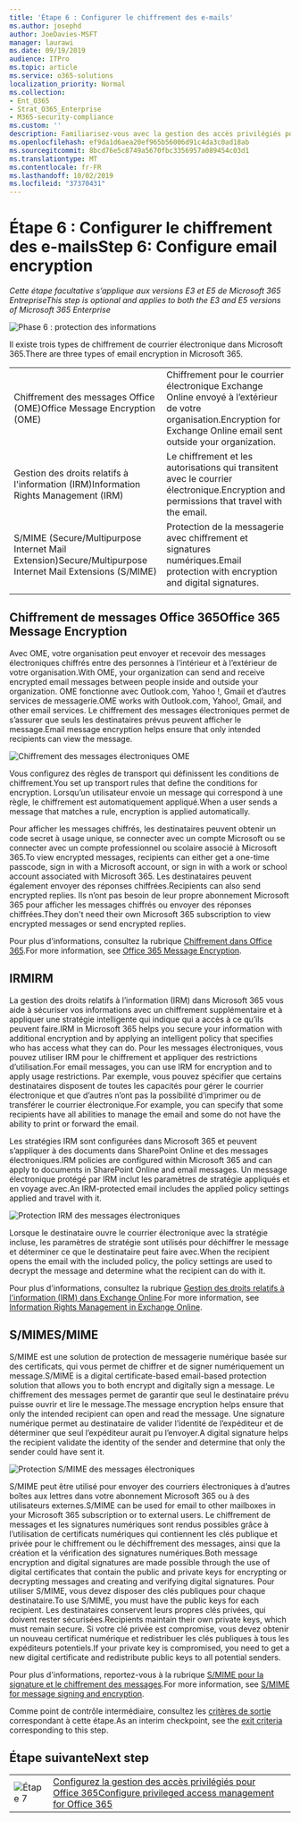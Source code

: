 ```yaml
---
title: 'Étape 6 : Configurer le chiffrement des e-mails'
ms.author: josephd
author: JoeDavies-MSFT
manager: laurawi
ms.date: 09/19/2019
audience: ITPro
ms.topic: article
ms.service: o365-solutions
localization_priority: Normal
ms.collection:
- Ent_O365
- Strat_O365_Enterprise
- M365-security-compliance
ms.custom: ''
description: Familiarisez-vous avec la gestion des accès privilégiés pour Office 365 et apprenez à la configurer.
ms.openlocfilehash: ef9da1d6aea20ef965b56006d91c4da3c0ad18ab
ms.sourcegitcommit: 8bcd76e5c8749a5670fbc3356957a089454c03d1
ms.translationtype: MT
ms.contentlocale: fr-FR
ms.lasthandoff: 10/02/2019
ms.locfileid: "37370431"
---
```

# <a name="step-6-configure-email-encryption"></a><span data-ttu-id="0a7ea-103">Étape 6 : Configurer le chiffrement des e-mails</span><span class="sxs-lookup"><span data-stu-id="0a7ea-103">Step 6: Configure email encryption</span></span>

<span data-ttu-id="0a7ea-104">*Cette étape facultative s’applique aux versions E3 et E5 de Microsoft 365 Entreprise*</span><span class="sxs-lookup"><span data-stu-id="0a7ea-104">*This step is optional and applies to both the E3 and E5 versions of Microsoft 365 Enterprise*</span></span>

![Phase 6 : protection des informations](./media/deploy-foundation-infrastructure/infoprotection_icon-small.png)

<span data-ttu-id="0a7ea-106">Il existe trois types de chiffrement de courrier électronique dans Microsoft 365.</span><span class="sxs-lookup"><span data-stu-id="0a7ea-106">There are three types of email encryption in Microsoft 365.</span></span>

|||
|:-------|:-----|
| <span data-ttu-id="0a7ea-107">Chiffrement des messages Office (OME)</span><span class="sxs-lookup"><span data-stu-id="0a7ea-107">Office Message Encryption (OME)</span></span> | <span data-ttu-id="0a7ea-108">Chiffrement pour le courrier électronique Exchange Online envoyé à l’extérieur de votre organisation.</span><span class="sxs-lookup"><span data-stu-id="0a7ea-108">Encryption for Exchange Online email sent outside your organization.</span></span> |
| <span data-ttu-id="0a7ea-109">Gestion des droits relatifs à l'information (IRM)</span><span class="sxs-lookup"><span data-stu-id="0a7ea-109">Information Rights Management (IRM)</span></span> | <span data-ttu-id="0a7ea-110">Le chiffrement et les autorisations qui transitent avec le courrier électronique.</span><span class="sxs-lookup"><span data-stu-id="0a7ea-110">Encryption and permissions that travel with the email.</span></span> |
| <span data-ttu-id="0a7ea-111">S/MIME (Secure/Multipurpose Internet Mail Extension)</span><span class="sxs-lookup"><span data-stu-id="0a7ea-111">Secure/Multipurpose Internet Mail Extensions (S/MIME)</span></span> | <span data-ttu-id="0a7ea-112">Protection de la messagerie avec chiffrement et signatures numériques.</span><span class="sxs-lookup"><span data-stu-id="0a7ea-112">Email protection with encryption and digital signatures.</span></span> |
|||

## <a name="office-365-message-encryption"></a><span data-ttu-id="0a7ea-113">Chiffrement de messages Office 365</span><span class="sxs-lookup"><span data-stu-id="0a7ea-113">Office 365 Message Encryption</span></span>

<span data-ttu-id="0a7ea-114">Avec OME, votre organisation peut envoyer et recevoir des messages électroniques chiffrés entre des personnes à l’intérieur et à l’extérieur de votre organisation.</span><span class="sxs-lookup"><span data-stu-id="0a7ea-114">With OME, your organization can send and receive encrypted email messages between people inside and outside your organization.</span></span> <span data-ttu-id="0a7ea-115">OME fonctionne avec Outlook.com, Yahoo !, Gmail et d’autres services de messagerie.</span><span class="sxs-lookup"><span data-stu-id="0a7ea-115">OME works with Outlook.com, Yahoo!, Gmail, and other email services.</span></span> <span data-ttu-id="0a7ea-116">Le chiffrement des messages électroniques permet de s’assurer que seuls les destinataires prévus peuvent afficher le message.</span><span class="sxs-lookup"><span data-stu-id="0a7ea-116">Email message encryption helps ensure that only intended recipients can view the message.</span></span>

![Chiffrement des messages électroniques OME](./media/infoprotect-email-encryption/ome-encryption.png)

<span data-ttu-id="0a7ea-118">Vous configurez des règles de transport qui définissent les conditions de chiffrement.</span><span class="sxs-lookup"><span data-stu-id="0a7ea-118">You set up transport rules that define the conditions for encryption.</span></span> <span data-ttu-id="0a7ea-119">Lorsqu’un utilisateur envoie un message qui correspond à une règle, le chiffrement est automatiquement appliqué.</span><span class="sxs-lookup"><span data-stu-id="0a7ea-119">When a user sends a message that matches a rule, encryption is applied automatically.</span></span>

<span data-ttu-id="0a7ea-120">Pour afficher les messages chiffrés, les destinataires peuvent obtenir un code secret à usage unique, se connecter avec un compte Microsoft ou se connecter avec un compte professionnel ou scolaire associé à Microsoft 365.</span><span class="sxs-lookup"><span data-stu-id="0a7ea-120">To view encrypted messages, recipients can either get a one-time passcode, sign in with a Microsoft account, or sign in with a work or school account associated with Microsoft 365.</span></span> <span data-ttu-id="0a7ea-121">Les destinataires peuvent également envoyer des réponses chiffrées.</span><span class="sxs-lookup"><span data-stu-id="0a7ea-121">Recipients can also send encrypted replies.</span></span> <span data-ttu-id="0a7ea-122">Ils n’ont pas besoin de leur propre abonnement Microsoft 365 pour afficher les messages chiffrés ou envoyer des réponses chiffrées.</span><span class="sxs-lookup"><span data-stu-id="0a7ea-122">They don't need their own Microsoft 365 subscription to view encrypted messages or send encrypted replies.</span></span>

<span data-ttu-id="0a7ea-123">Pour plus d'informations, consultez la rubrique [Chiffrement dans Office 365](https://docs.microsoft.com/Office365/SecurityCompliance/ome).</span><span class="sxs-lookup"><span data-stu-id="0a7ea-123">For more information, see [Office 365 Message Encryption](https://docs.microsoft.com/Office365/SecurityCompliance/ome).</span></span>

## <a name="irm"></a><span data-ttu-id="0a7ea-124">IRM</span><span class="sxs-lookup"><span data-stu-id="0a7ea-124">IRM</span></span>

<span data-ttu-id="0a7ea-125">La gestion des droits relatifs à l’information (IRM) dans Microsoft 365 vous aide à sécuriser vos informations avec un chiffrement supplémentaire et à appliquer une stratégie intelligente qui indique qui a accès à ce qu’ils peuvent faire.</span><span class="sxs-lookup"><span data-stu-id="0a7ea-125">IRM in Microsoft 365 helps you secure your information with additional encryption and by applying an intelligent policy that specifies who has access what they can do.</span></span> <span data-ttu-id="0a7ea-126">Pour les messages électroniques, vous pouvez utiliser IRM pour le chiffrement et appliquer des restrictions d’utilisation.</span><span class="sxs-lookup"><span data-stu-id="0a7ea-126">For email messages, you can use IRM for encryption and to apply usage restrictions.</span></span> <span data-ttu-id="0a7ea-127">Par exemple, vous pouvez spécifier que certains destinataires disposent de toutes les capacités pour gérer le courrier électronique et que d’autres n’ont pas la possibilité d’imprimer ou de transférer le courrier électronique.</span><span class="sxs-lookup"><span data-stu-id="0a7ea-127">For example, you can specify that some recipients have all abilities to manage the email and some do not have the ability to print or forward the email.</span></span> 

<span data-ttu-id="0a7ea-128">Les stratégies IRM sont configurées dans Microsoft 365 et peuvent s’appliquer à des documents dans SharePoint Online et des messages électroniques.</span><span class="sxs-lookup"><span data-stu-id="0a7ea-128">IRM policies are configured within Microsoft 365 and can apply to documents in SharePoint Online and email messages.</span></span> <span data-ttu-id="0a7ea-129">Un message électronique protégé par IRM inclut les paramètres de stratégie appliqués et en voyage avec.</span><span class="sxs-lookup"><span data-stu-id="0a7ea-129">An IRM-protected email includes the applied policy settings applied and travel with it.</span></span> 

![Protection IRM des messages électroniques](./media/infoprotect-email-encryption/irm-protection.png)

<span data-ttu-id="0a7ea-131">Lorsque le destinataire ouvre le courrier électronique avec la stratégie incluse, les paramètres de stratégie sont utilisés pour déchiffrer le message et déterminer ce que le destinataire peut faire avec.</span><span class="sxs-lookup"><span data-stu-id="0a7ea-131">When the recipient opens the email with the included policy, the policy settings are used to decrypt the message and determine what the recipient can do with it.</span></span> 

<span data-ttu-id="0a7ea-132">Pour plus d'informations, consultez la rubrique [Gestion des droits relatifs à l'information (IRM) dans Exchange Online]( https://docs.microsoft.com/office365/SecurityCompliance/information-rights-management-in-exchange-online).</span><span class="sxs-lookup"><span data-stu-id="0a7ea-132">For more information, see [Information Rights Management in Exchange Online]( https://docs.microsoft.com/office365/SecurityCompliance/information-rights-management-in-exchange-online).</span></span>

## <a name="smime"></a><span data-ttu-id="0a7ea-133">S/MIME</span><span class="sxs-lookup"><span data-stu-id="0a7ea-133">S/MIME</span></span>

<span data-ttu-id="0a7ea-134">S/MIME est une solution de protection de messagerie numérique basée sur des certificats, qui vous permet de chiffrer et de signer numériquement un message.</span><span class="sxs-lookup"><span data-stu-id="0a7ea-134">S/MIME is a digital certificate-based email-based protection solution that allows you to both encrypt and digitally sign a message.</span></span> <span data-ttu-id="0a7ea-135">Le chiffrement des messages permet de garantir que seul le destinataire prévu puisse ouvrir et lire le message.</span><span class="sxs-lookup"><span data-stu-id="0a7ea-135">The message encryption helps ensure that only the intended recipient can open and read the message.</span></span> <span data-ttu-id="0a7ea-136">Une signature numérique permet au destinataire de valider l’identité de l’expéditeur et de déterminer que seul l’expéditeur aurait pu l’envoyer.</span><span class="sxs-lookup"><span data-stu-id="0a7ea-136">A digital signature helps the recipient validate the identity of the sender and determine that only the sender could have sent it.</span></span>

![Protection S/MIME des messages électroniques](./media/infoprotect-email-encryption/smime-protection.png)

<span data-ttu-id="0a7ea-138">S/MIME peut être utilisé pour envoyer des courriers électroniques à d’autres boîtes aux lettres dans votre abonnement Microsoft 365 ou à des utilisateurs externes.</span><span class="sxs-lookup"><span data-stu-id="0a7ea-138">S/MIME can be used for email to other mailboxes in your Microsoft 365 subscription or to external users.</span></span>
<span data-ttu-id="0a7ea-139">Le chiffrement de messages et les signatures numériques sont rendus possibles grâce à l’utilisation de certificats numériques qui contiennent les clés publique et privée pour le chiffrement ou le déchiffrement des messages, ainsi que la création et la vérification des signatures numériques.</span><span class="sxs-lookup"><span data-stu-id="0a7ea-139">Both message encryption and digital signatures are made possible through the use of digital certificates that contain the public and private keys for encrypting or decrypting messages and creating and verifying digital signatures.</span></span>
<span data-ttu-id="0a7ea-140">Pour utiliser S/MIME, vous devez disposer des clés publiques pour chaque destinataire.</span><span class="sxs-lookup"><span data-stu-id="0a7ea-140">To use S/MIME, you must have the public keys for each recipient.</span></span> <span data-ttu-id="0a7ea-141">Les destinataires conservent leurs propres clés privées, qui doivent rester sécurisées.</span><span class="sxs-lookup"><span data-stu-id="0a7ea-141">Recipients maintain their own private keys, which must remain secure.</span></span> <span data-ttu-id="0a7ea-142">Si votre clé privée est compromise, vous devez obtenir un nouveau certificat numérique et redistribuer les clés publiques à tous les expéditeurs potentiels.</span><span class="sxs-lookup"><span data-stu-id="0a7ea-142">If your private key is compromised, you need to get a new digital certificate and redistribute public keys to all potential senders.</span></span>

<span data-ttu-id="0a7ea-143">Pour plus d'informations, reportez-vous à la rubrique [S/MIME pour la signature et le chiffrement des messages](https://docs.microsoft.com/Exchange/policy-and-compliance/smime).</span><span class="sxs-lookup"><span data-stu-id="0a7ea-143">For more information, see [S/MIME for message signing and encryption](https://docs.microsoft.com/Exchange/policy-and-compliance/smime).</span></span>


<span data-ttu-id="0a7ea-144">Comme point de contrôle intermédiaire, consultez les [critères de sortie](infoprotect-exit-criteria.md#crit-infoprotect-step6) correspondant à cette étape.</span><span class="sxs-lookup"><span data-stu-id="0a7ea-144">As an interim checkpoint, see the [exit criteria](infoprotect-exit-criteria.md#crit-infoprotect-step6) corresponding to this step.</span></span>

## <a name="next-step"></a><span data-ttu-id="0a7ea-145">Étape suivante</span><span class="sxs-lookup"><span data-stu-id="0a7ea-145">Next step</span></span>

|||
|:-------|:-----|
|![Étape 7](./media/stepnumbers/Step7.png)|[<span data-ttu-id="0a7ea-147">Configurez la gestion des accès privilégiés pour Office 365</span><span class="sxs-lookup"><span data-stu-id="0a7ea-147">Configure privileged access management for Office 365</span></span>](infoprotect-configure-privileged-access-management.md)|
